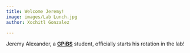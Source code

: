 ```yaml
---
title: Welcome Jeremy!
image: images/Lab Lunch.jpg
author: Xochitl Gonzalez

---
```


Jeremy Alexander, a **[GPiBS](https://graduate.ouhsc.edu/Graduate-Programs/PhD-Programs/Graduate-Program-in-Biomedical-Sciences)** student, officially starts his rotation in the lab!
